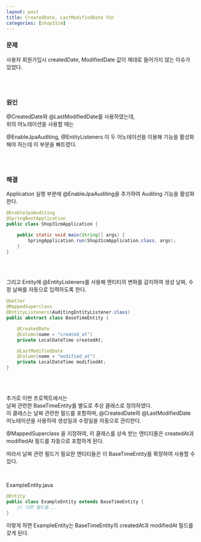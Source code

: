 ```yaml
---
layout: post
title: CreatedDate, LastModifiedDate 이슈
categories: [shop31cm]
---
```


### 문제
사용자 회원가입시 createdDate, ModifiedDate 값이 제대로 들어가지 않는 이슈가 있었다.  

<br><br>

### 원인
@CreatedDate와 @LastModifiedDate를 사용하였는데,  
위의 어노테이션을 사용할 때는 

@EnableJpaAuditing, @EntityListeners 이 두 어노테이션을 이용해 기능을 활성화 해야 하는데
이 부분을 빠트렸다.  


<br><br>

### 해결
Application 실행 부분에 @EnableJpaAuditing을 추가하여 
Auditing 기능을 활성화 한다.  
```java
@EnableJpaAuditing
@SpringBootApplication
public class Shop31cmApplication {

	public static void main(String[] args) {
		SpringApplication.run(Shop31cmApplication.class, args);
	}
}
```

<br><br>

그리고 Entity에
@EntityListeners를 사용해 엔티티의 변화를 감지하여 생성 날짜, 수정 날짜를 자동으로 입력하도록 한다.  

```java
@Getter
@MappedSuperclass
@EntityListeners(AuditingEntityListener.class)
public abstract class BaseTimeEntity {

    @CreatedDate
    @Column(name = "created_at")
    private LocalDateTime createdAt;

    @LastModifiedDate
    @Column(name = "modified_at")
    private LocalDateTime modifiedAt;
}
```

<br><br>

추가로 이번 프로젝트에서는   
날짜 관련한 BaseTimeEntity를 별도로 추상 클래스로 정의하였다.    
이 클래스는 날짜 관련한 필드를 포함하며, @CreatedDate와 @LastModifiedDate 어노테이션을 사용하여 생성일과 수정일을 자동으로 관리한다.  

@MappedSuperclass 을 지정하여, 이 클래스를 상속 받는 엔티티들은
createdAt과 modifiedAt 필드를 자동으로 포함하게 된다.  

따라서 날짜 관련 필드가 필요한 엔티티들은 이 BaseTimeEntity를 확장하여 사용할 수 있다.

<br>

ExampleEntity.java
```java
@Entity
public class ExampleEntity extends BaseTimeEntity {
    // 다른 필드들...
}
```
이렇게 하면 ExampleEntity는 BaseTimeEntity의 createdAt과 modifiedAt 필드를 갖게 된다.  